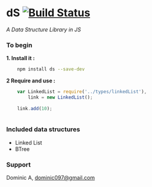 # dS  [![Build Status](https://travis-ci.org/dominic097/dS.svg?branch=master)](https://travis-ci.org/dominic097/dS)
 _A Data Structure Library in JS_
 
### To begin

 **1. Install it :**

```bash
	npm install ds --save-dev
```
**2 Require and use :**

```js	
    var LinkedList = require('../types/linkedList'),
    	link = new LinkedList();
    
    link.add(10);
    
```

### Included data structures

- Linked List
- BTree


### Support
Dominic A, [dominic097@gmail.com](mailto:dominic097@gmail.com)
